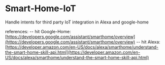 # Smart-Home-IoT
Handle intents for third party IoT integration in Alexa and google-home

references: -- hit <Enter>
Google-Home: [https://developers.google.com/assistant/smarthome/overview](https://developers.google.com/assistant/smarthome/overview) -- hit <Enter>
Alexa: [https://developer.amazon.com/en-US/docs/alexa/smarthome/understand-the-smart-home-skill-api.html](https://developer.amazon.com/en-US/docs/alexa/smarthome/understand-the-smart-home-skill-api.html)

